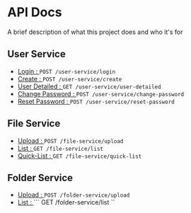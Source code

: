 
# API Docs

A brief description of what this project does and who it's for


## User Service

 - [Login : ](https://github.com/ZaidKhan43/APIDocs/blob/master/User_service/Login.md) ``` POST /user-service/login ```
 - [Create : ](https://github.com/ZaidKhan43/APIDocs/blob/master/User_service/create.md) ``` POST /user-service/create ```
 - [User Detailed : ](https://github.com/ZaidKhan43/APIDocs/blob/master/User_service/user%20details.md) ``` GET /user-service/user-detailed ```
 - [Change Password : ](https://github.com/ZaidKhan43/APIDocs/blob/master/User_service/Change%20Password.md) ``` POST /user-service/change-password ```
 - [Reset Password : ](https://github.com/ZaidKhan43/APIDocs/blob/master/User_service/Reset%20Password.md) ``` POST /user-service/reset-password ```

## File Service
 - [Upload : ](https://github.com/ZaidKhan43/APIDocs/blob/master/File%20Service/File-Service-Upload.md) ```POST /file-service/upload ```
 - [List : ](https://github.com/ZaidKhan43/APIDocs/blob/master/File%20Service/File-Service-list.md) ```GET /file-service/list ```
 - [Quick-List : ](https://github.com/ZaidKhan43/APIDocs/blob/master/File%20Service/File-service-quick-list.md)  ```GET /file-service/quick-list ```

## Folder Service
- [Upload : ](https://github.com/ZaidKhan43/APIDocs/blob/master/Folder%20Service/Folder-Service-Upload.md) ``` POST /folder-service/upload ```
- [List : ](https://github.com/ZaidKhan43/APIDocs/blob/master/Folder%20Service/Folder-Service-list.md) ``` GET /folder-service/list ``
 
